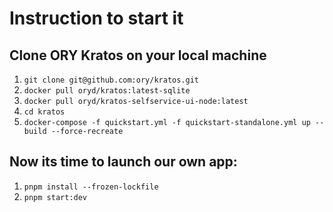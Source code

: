 # Instruction to start it

## Clone ORY Kratos on your local machine

1. `git clone git@github.com:ory/kratos.git`
2. `docker pull oryd/kratos:latest-sqlite`
3. `docker pull oryd/kratos-selfservice-ui-node:latest`
4. `cd kratos`
5. `docker-compose -f quickstart.yml -f quickstart-standalone.yml up --build --force-recreate`

## Now its time to launch our own app:

1. `pnpm install --frozen-lockfile`
2. `pnpm start:dev`
